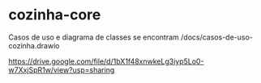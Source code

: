 # cozinha-core

Casos de uso e diagrama de classes se encontram /docs/casos-de-uso-cozinha.drawio

https://drive.google.com/file/d/1bX1f48xnwkeLg3iyp5Lo0-w7XxjSpR1w/view?usp=sharing
